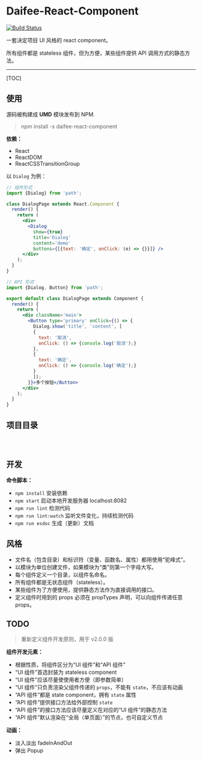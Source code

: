 # Daifee-React-Component

[![Build Status](https://travis-ci.org/daifee/react-component.svg?branch=master)](https://travis-ci.org/daifee/react-component)

一套决定项目 UI 风格的  react component。

所有组件都是 stateless 组件，但为方便，某些组件提供 API 调用方式的静态方法。

---

[TOC]

## 使用

源码被构建成 **UMD** 模块发布到 NPM.

> npm install -s daifee-react-component


**依赖：**

* React
* ReactDOM
* ReactCSSTransitionGroup



以 `Dialog` 为例：


```jsx
// 组件形式
import {Dialog} from 'path';

class DialogPage extends React.Component {
  render() {
    return (
      <div>
        <Dialog
          show={true}
          title='Dialog'
          content='demo'
          buttons={[{text: '确定', onClick: (e) => {}}]} />
      </div>
    );
  }
}
```

```jsx
// API 形式
import {Dialog, Button} from 'path';

export default class DialogPage extends Component {
  render() {
    return (
      <div className='main'>
        <Button type='primary' onClick={() => {
          Dialog.show('title', 'content', [
          {
            text: '取消',
            onClick: () => {console.log('取消');}
          },
          {
            text: '确定',
            onClick: () => {console.log('确定');}
          }
          ]);
        }}>多个按钮</Button>
      </div>
    );
  }
}

```


## 项目目录

```text



```

## 开发

**命令脚本：**

* `npm install` 安装依赖
* `npm start` 启动本地开发服务器 localhost:8082
* `npm run lint` 检测代码
* `npm run lint:watch` 监听文件变化，持续检测代码
* `npm run esdoc` 生成（更新）文档


## 风格

* 文件名（包含目录）和标识符（变量、函数名、属性）都用使用“驼峰式”。
* 以模块为单位创建文件，如果模块为“类”则第一个字母大写。
* 每个组件定义一个目录，以组件名命名。
* 所有组件都是无状态组件（stateless）。
* 某些组件为了方便使用，提供静态方法作为直接调用的接口。
* 定义组件时用到的 props 必须在 propTypes 声明，可以向组件传递任意 props。



## TODO

> 重新定义组件开发原则，用于 v2.0.0 版

**组件开发元素：**

* 根据性质，将组件区分为“UI 组件”和“API 组件”
* “UI 组件”首选封装为 stateless component
* “UI 组件”应该尽量使使用者方便（即参数简单）
* “UI 组件”只负责渲染父组件传递的 `props`，不能有 `state`，不应该有动画
* “API 组件”都是 state component，拥有 `state` 属性
* “API 组件”提供接口方法给外部控制 `state`
* “API 组件”的接口方法应该尽量定义在对应的“UI 组件”的静态方法
* “API 组件”默认渲染在“全局（单页面）”的节点，也可自定义节点

**动画：**

* 淡入淡出 fadeInAndOut
* 弹出 Popup

